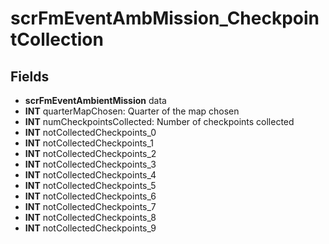 # scrFmEventAmbMission_CheckpointCollection

## Fields
* **scrFmEventAmbientMission** data
* **INT** quarterMapChosen: Quarter of the map chosen
* **INT** numCheckpointsCollected: Number of checkpoints collected
* **INT** notCollectedCheckpoints_0
* **INT** notCollectedCheckpoints_1
* **INT** notCollectedCheckpoints_2
* **INT** notCollectedCheckpoints_3
* **INT** notCollectedCheckpoints_4
* **INT** notCollectedCheckpoints_5
* **INT** notCollectedCheckpoints_6
* **INT** notCollectedCheckpoints_7
* **INT** notCollectedCheckpoints_8
* **INT** notCollectedCheckpoints_9